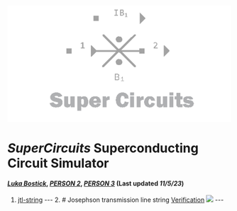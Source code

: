 ![](/img/external_image.png)

# *SuperCircuits* Superconducting Circuit Simulator
#### *[Luka Bostick](https:/ithub.com/LukaBostick)*, *[PERSON 2](https://thub.com/Person2)*, *[PERSON 3](https:/g/hub.com/Person3)* (Last updated *11/5/23*)

 1. [jtl-string](/imulation/Ijtl_string.md)
        ---
        2. # Josephson transmission line string [Verification](/imulation/jtl-string-verification.md)
        ![](/img/jtl-string-verification.png)
        ---
        